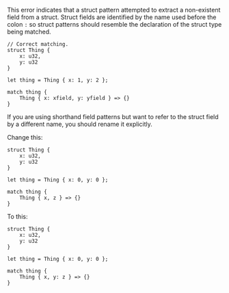 This error indicates that a struct pattern attempted to extract a non-existent
field from a struct. Struct fields are identified by the name used before the
colon `:` so struct patterns should resemble the declaration of the struct type
being matched.

```
// Correct matching.
struct Thing {
    x: u32,
    y: u32
}

let thing = Thing { x: 1, y: 2 };

match thing {
    Thing { x: xfield, y: yfield } => {}
}
```

If you are using shorthand field patterns but want to refer to the struct field
by a different name, you should rename it explicitly.

Change this:

```compile_fail,E0026
struct Thing {
    x: u32,
    y: u32
}

let thing = Thing { x: 0, y: 0 };

match thing {
    Thing { x, z } => {}
}
```

To this:

```
struct Thing {
    x: u32,
    y: u32
}

let thing = Thing { x: 0, y: 0 };

match thing {
    Thing { x, y: z } => {}
}
```
